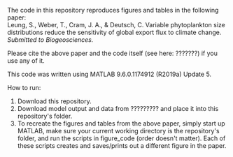 The code in this repository reproduces figures and tables in the following paper:
<br>Leung, S., Weber, T., Cram, J. A., & Deutsch, C. Variable phytoplankton size distributions reduce the sensitivity of global export flux to climate change. <i>Submitted to Biogeosciences.</i>

Please cite the above paper and the code itself (see here: ???????) if you use any of it.

This code was written using MATLAB 9.6.0.1174912 (R2019a) Update 5.

How to run:
1. Download this repository.
2. Download model output and data from ????????? and place it into this repository's folder.
3. To recreate the figures and tables from the above paper, simply start up MATLAB, make sure your current working directory is the repository's folder, and run the scripts in figure_code (order doesn't matter). Each of these scripts creates and saves/prints out a different figure in the paper.
